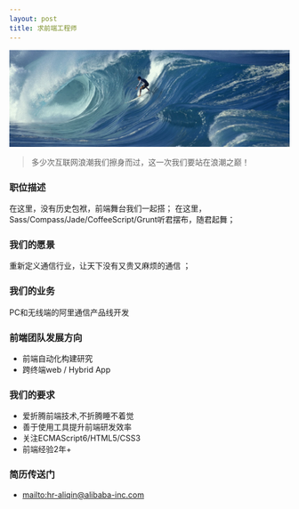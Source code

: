 ```yaml
---
layout: post
title: 求前端工程师
---
```


![浪潮之巅](/public/images/2014/surfing.jpg)

> 多少次互联网浪潮我们擦身而过，这一次我们要站在浪潮之巅！

### 职位描述
在这里，没有历史包袱，前端舞台我们一起搭；
在这里，Sass/Compass/Jade/CoffeeScript/Grunt听君摆布，随君起舞；

### 我们的愿景
重新定义通信行业，让天下没有又贵又麻烦的通信 ；

### 我们的业务
PC和无线端的阿里通信产品线开发

### 前端团队发展方向
* 前端自动化构建研究
* 跨终端web / Hybrid App

### 我们的要求
* 爱折腾前端技术,不折腾睡不着觉
* 善于使用工具提升前端研发效率
* 关注ECMAScript6/HTML5/CSS3
* 前端经验2年+

### 简历传送门
* <mailto:hr-aliqin@alibaba-inc.com>